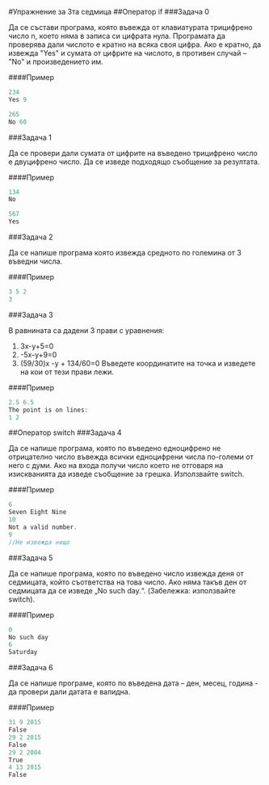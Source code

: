 #Упражнение за 3та седмица
##Оператор if
###Задача 0

Да се състави програма, която въвежда от клавиатурата трицифрено число n, което няма в записа си цифрата нула. Програмата да проверява дали числото е кратно на всяка своя цифра. Ако е кратно, да извежда "Yes" и сумата от цифрите на числото, в противен случай – "No" и произведението им.

####Пример
```C++
234
Yes 9

265
No 60
```

###Задача 1

Да се провери дали сумата от цифрите на въведено трицифрено число е двуцифрено число. Да се изведе подходящо съобщение за резултата.

####Пример
```C++
134
No

567
Yes
```

###Задача 2

Да се напише програма която извежда средното по големина от 3 въведни числа.

####Пример
```C++
3 5 2
3
```
###Задача 3

В равнината са дадени 3 прави с уравнения:
1) 3x-y+5=0 
2) -5x-y+9=0 
3) (59/30)x -y + 134/60=0
Въведете координатите на точка и изведете на кои от тези прави лежи.

####Пример
```C++
2.5 6.5
The point is on lines: 
1 2
```
##Оператор switch
###Задача 4

Да се напише програма, която по въведено едноцифрено не отрицателно число въвежда всички едноцифрени числа по-големи от него с думи. Ако на входа получи число което не отговаря на изискванията да изведе съобщение за грешка. Използвайте switch.

####Пример
```C++
6
Seven Eight Nine
10
Not a valid number.
9
//Не извежда нищо
```

###Задача 5

Да се напише програма, която по въведено число извежда деня от седмицата, който съответства на това число. Ако няма такъв ден от седмицата да се изведе „No such day.“. (Забележка: използвайте switch).

####Пример
```C++
0
No such day
6
Saturday
```
###Задача 6

Да се напише програме, която по въведена дата – ден, месец, година - да провери дали датата е валидна.

####Пример
```C++
31 9 2015 
False
29 2 2015 
False
29 2 2004
True
4 13 2015
False
```
